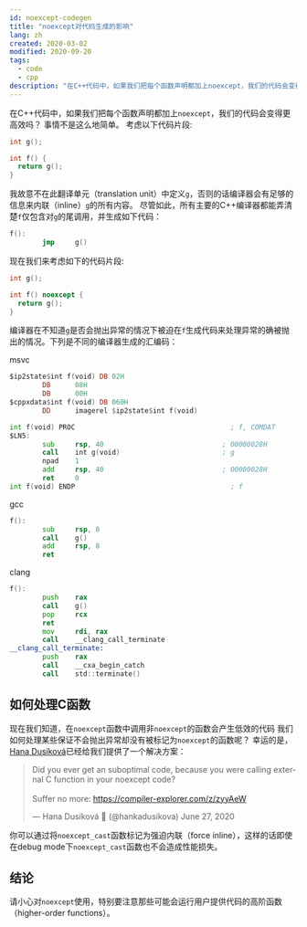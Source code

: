 ```yaml
---
id: noexcept-codegen
title: "noexcept对代码生成的影响"
lang: zh
created: 2020-03-02
modified: 2020-09-20
tags:
  - code
  - cpp
description: "在C++代码中，如果我们把每个函数声明都加上noexcept，我们的代码会变得更高效吗？事情不是这么地简单。本文将探讨noexcept对代码生成的负面影响。"
---
```


在C++代码中，如果我们把每个函数声明都加上`noexcept`，我们的代码会变得更高效吗？
事情不是这么地简单。
考虑以下代码片段:

```cpp
int g();

int f() {
  return g();
}
```

我故意不在此翻译单元（translation unit）中定义`g`，否则的话编译器会有足够的信息来内联（inline）`g`的所有内容。
尽管如此，所有主要的C++编译器都能弄清楚`f`仅包含对`g`的尾调用，并生成如下代码：

```asm
f():
        jmp     g()
```

现在我们来考虑如下的代码片段:

```cpp
int g();

int f() noexcept {
  return g();
}
```

编译器在不知道`g`是否会抛出异常的情况下被迫在`f`生成代码来处理异常的确被抛出的情况。下列是不同的编译器生成的汇编码：

msvc

```asm
$ip2state$int f(void) DB 02H
        DB      08H
        DB      00H
$cppxdata$int f(void) DB 060H
        DD      imagerel $ip2state$int f(void)

int f(void) PROC                                      ; f, COMDAT
$LN5:
        sub     rsp, 40                             ; 00000028H
        call    int g(void)                         ; g
        npad    1
        add     rsp, 40                             ; 00000028H
        ret     0
int f(void) ENDP                                      ; f
```

gcc

```asm
f():
        sub     rsp, 8
        call    g()
        add     rsp, 8
        ret
```

clang

```asm
f():
        push    rax
        call    g()
        pop     rcx
        ret
        mov     rdi, rax
        call    __clang_call_terminate
__clang_call_terminate:
        push    rax
        call    __cxa_begin_catch
        call    std::terminate()
```

## 如何处理C函数

现在我们知道，在`noexcept`函数中调用非`noexcept`的函数会产生低效的代码
我们如何处理某些保证不会抛出异常却没有被标记为`noexcept`的函数呢？
幸运的是，[Hana Dusíková](https://bsky.app/profile/hanicka.net)已经给我们提供了一个解决方案：

<blockquote class="twitter-tweet"><p lang="en" dir="ltr">Did you ever get an suboptimal code, because you were calling external C function in your noexcept code?<br/><br/>Suffer no more: <a href="https://compiler-explorer.com/z/zyyAeW">https://compiler-explorer.com/z/zyyAeW</a></p>&mdash; Hana Dusíková 🍊 (@hankadusikova) June 27, 2020</blockquote>

你可以通过将`noexcept_cast`函数标记为强迫内联（force inline），这样的话即使在debug mode下`noexcept_cast`函数也不会造成性能损失。

## 结论

请小心对`noexcept`使用，特别要注意那些可能会运行用户提供代码的高阶函数（higher-order functions）。
